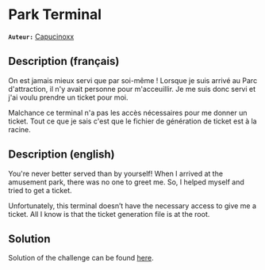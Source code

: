 # Park Terminal

**`Auteur:`** [Capucinoxx](https://github.com/Capucinoxx)

## Description (français)

On est jamais mieux servi que par soi-même ! Lorsque je suis arrivé au Parc d'attraction, il n'y avait 
personne pour m'acceuillir. Je me suis donc servi et j'ai voulu prendre un ticket pour moi.

Malchance ce terminal n'a pas les accès nécessaires pour me donner un ticket. Tout ce que je sais 
c'est que le fichier de génération de ticket est à la racine.


## Description (english)

You're never better served than by yourself! When I arrived at the amusement park, there was no one to 
greet me. So, I helped myself and tried to get a ticket.

Unfortunately, this terminal doesn’t have the necessary access to give me a ticket. All I know is that 
the ticket generation file is at the root.


## Solution

Solution of the challenge can be found [here](solution/).
